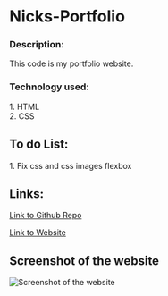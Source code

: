 # Nicks-Portfolio

### Description:
This code is my portfolio website. 

### Technology used:
1\. HTML  
2\. CSS

## To do List:
1\. Fix css and css images flexbox 

## Links:

[Link to Github Repo](https://github.com/Lekashi/Refactor-Social-Horiseon "Link to Github Repo")

[Link to Website](https://lekashi.github.io/Refactor-Social-Horiseon/ "Link to Website")

## Screenshot of the website
![Screenshot of the website](./assets/images/Screenshot%20of%20the%20website.png)